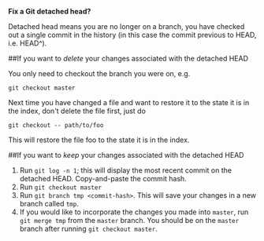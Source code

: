 **Fix a Git detached head?**

Detached head means you are no longer on a branch, you have checked out a single commit in the history (in this case the commit previous to HEAD, i.e. HEAD^).

##If you want to *delete* your changes associated with the detached HEAD

You only need to checkout the branch you were on, e.g. 

    git checkout master

Next time you have changed a file and want to restore it to the state it is in the index, don't delete the file first, just do

    git checkout -- path/to/foo

This will restore the file foo to the state it is in the index. 

##If you want to *keep* your changes associated with the detached HEAD

1. Run `git log -n 1`; this will display the most recent commit on the detached HEAD. Copy-and-paste the commit hash.
2. Run `git checkout master`
3. Run `git branch tmp <commit-hash>`. This will save your changes in a new branch called `tmp`.
4. If you would like to incorporate the changes you made into `master`, run `git merge tmp` from the `master` branch. You should be on the `master` branch after running `git checkout master`.